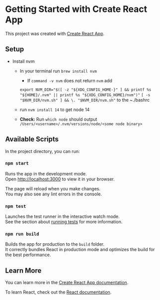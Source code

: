 # Getting Started with Create React App

This project was created with [Create React App](https://github.com/facebook/create-react-app).


## Setup
- Install nvm
    - In your terminal run `brew install nvm`
        - If `command -v nvm` does not return `nvm` add
        
        `export NVM_DIR="$([ -z "${XDG_CONFIG_HOME-}" ] && printf %s` `"${HOME}/.nvm" || printf %s "${XDG_CONFIG_HOME}/nvm")"`
        `[ -s "$NVM_DIR/nvm.sh" ] && \. "$NVM_DIR/nvm.sh"`
        to the ~./bashrc
        
    - run `nvm install 14` to get node 14
    - **Check:** Run `which node` should output `/Users/<username>/.nvm/versions/node/<some node binary>`

## Available Scripts

In the project directory, you can run:

### `npm start`

Runs the app in the development mode.\
Open [http://localhost:3000](http://localhost:3000) to view it in your browser.

The page will reload when you make changes.\
You may also see any lint errors in the console.

### `npm test`

Launches the test runner in the interactive watch mode.\
See the section about [running tests](https://facebook.github.io/create-react-app/docs/running-tests) for more information.

### `npm run build`

Builds the app for production to the `build` folder.\
It correctly bundles React in production mode and optimizes the build for the best performance.


## Learn More

You can learn more in the [Create React App documentation](https://facebook.github.io/create-react-app/docs/getting-started).

To learn React, check out the [React documentation](https://reactjs.org/).
